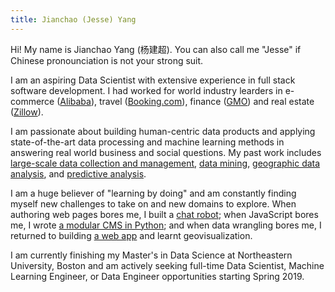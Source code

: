 ```yaml
---
title: Jianchao (Jesse) Yang
---
```


<style>
section.header .name { font-size: 20pt; }
</style>


Hi! My name is Jianchao Yang (杨建超). You can also call me "Jesse" if Chinese 
pronounciation is not your strong suit.

I am an aspiring Data Scientist with extensive experience in full stack
software development. I had worked for world industry
learders in e-commerce ([Alibaba](https://www.alibabagroup.com/en/global/home)),
travel ([Booking.com](https://www.booking.com/)), finance ([GMO](https://www.gmo.com/)) and real estate ([Zillow](https://www.zillow.com/)). 

I am passionate about building human-centric data products and applying
state-of-the-art data processing and machine learning methods in answering
real world business and social questions. My past work includes [large-scale data collection and management](https://github.com/ktmud/github-life),
[data mining](https://github.com/ktmud/yelp-and-neighborhoods), [geographic data analysis](https://www.dropbox.com/s/gmiyy0miuwmjtpu/Final_Paper-edited.pdf?dl=0),
and [predictive analysis](https://github.com/ktmud/mass211/blob/master/Mass%20211%20-%20Final%20Report.pdf).

I am a huge believer of "learning by doing" and am constantly finding myself new
challenges to take on and new domains to explore. When authoring web pages bores me, I built a [chat robot](https://github.com/node-webot/weixin-robot); when JavaScript bores me, I wrote
[a modular CMS in Python](https://github.com/ktmud/david); and when data wrangling bores me,
I returned to building [a web app](https://mass211.herokuapp.com/) and learnt geovisualization.

I am currently finishing my Master's in Data Science 
at Northeastern University, Boston and am actively seeking full-time Data Scientist, Machine Learning
Engineer, or Data Engineer opportunities starting Spring 2019.
